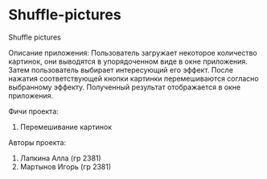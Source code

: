 # Shuffle-pictures
Shuffle pictures

Описание приложения:
Пользователь загружает некоторое количество картинок, они выводятся в упорядоченном виде в окне приложения. Затем пользователь
выбирает интересующий его эффект. После нажатия соответствующей кнопки картинки перемешиваются согласно выбранному эффекту. 
Полученный результат отображается в окне приложения.

Фичи проекта:
1. Перемешивание картинок

Авторы проекта:
1. Лапкина Алла (гр 2381)
2. Мартынов Игорь (гр 2381)
